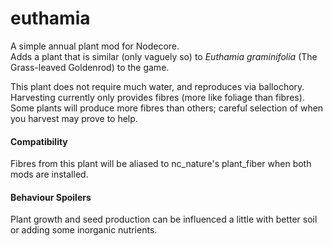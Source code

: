 # euthamia
A simple annual plant mod for Nodecore.  
Adds a plant that is similar (only vaguely so) to *Euthamia graminifolia* (The Grass-leaved Goldenrod) to the game.  

This plant does not require much water, and reproduces via ballochory.  
Harvesting currently only provides fibres (more like foliage than fibres). Some plants will produce more fibres than others; careful selection of when you harvest may prove to help.  

#### Compatibility

Fibres from this plant will be aliased to nc_nature's plant_fiber when both mods are installed.

#### Behaviour Spoilers
Plant growth and seed production can be influenced a little with better soil or adding some inorganic nutrients.